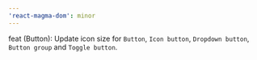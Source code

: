 ```yaml
---
'react-magma-dom': minor
---
```


feat (Button): Update icon size for `Button`, `Icon button`, `Dropdown button`, `Button group` and `Toggle button`.